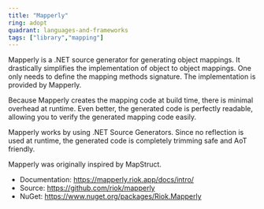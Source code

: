 ```yaml
---
title: "Mapperly"
ring: adopt
quadrant: languages-and-frameworks
tags: ["library","mapping"]
---
```


Mapperly is a .NET source generator for generating object mappings. It drastically simplifies the implementation of object to object mappings. One only needs to define the mapping methods signature. The implementation is provided by Mapperly.

Because Mapperly creates the mapping code at build time, there is minimal overhead at runtime. Even better, the generated code is perfectly readable, allowing you to verify the generated mapping code easily.

Mapperly works by using .NET Source Generators. Since no reflection is used at runtime, the generated code is completely trimming safe and AoT friendly.

Mapperly was originally inspired by MapStruct.

- Documentation: https://mapperly.riok.app/docs/intro/
- Source: https://github.com/riok/mapperly
- NuGet: https://www.nuget.org/packages/Riok.Mapperly

